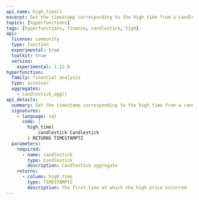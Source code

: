 ```yaml
---
api_name: high_time()
excerpt: Get the timestamp corresponding to the high time from a candlestick aggregate
topics: [hyperfunctions]
tags: [hyperfunctions, finance, candlestick, high]
api:
  license: community
  type: function
  experimental: true
  toolkit: true
  version:
    experimental: 1.12.0
hyperfunction:
  family: financial analysis
  type: accessor
  aggregates:
    - candlestick_agg()
api_details:
  summary: Get the timestamp corresponding to the high time from a candlestick aggregate.
  signatures:
    - language: sql
      code: |
        high_time(
            candlestick Candlestick
        ) RETURNS TIMESTAMPTZ
  parameters:
    required:
      - name: candlestick
        type: Candlestick
        description: Candlestick aggregate
    returns:
      - column: high_time
        type: TIMESTAMPTZ
        description: The first time at which the high price occurred
---
```


